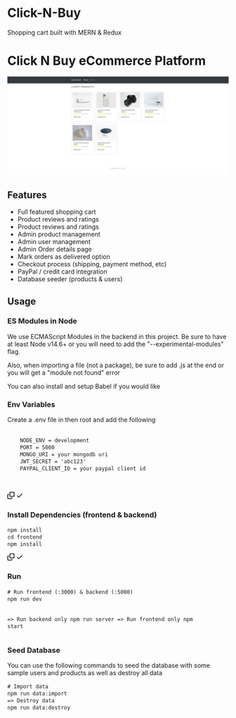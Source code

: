 # Click-N-Buy
Shopping cart built with MERN &amp; Redux

<h1> Click N Buy eCommerce Platform </h1>
<img src="https://github.com/SatyamKharote/Click-N-Buy/blob/master/uploads/Home%20Page.PNG" alt="screenshot"/>
<h2> Features </h2>
<ul>
  <li>Full featured shopping cart</li>
  <li>Product reviews and ratings</li>
  <li>Product reviews and ratings</li>
  <li>Admin product management</li>
  <li>Admin user management</li>
  <li>Admin Order details page</li>
  <li>Mark orders as delivered option</li>
  <li>Checkout process (shipping, payment method, etc)</li>
  <li>PayPal / credit card integration</li>
  <li>Database seeder (products & users)</li>
</ul>

<h2> Usage </h2>
<h3> ES Modules in Node </h3>

<p>We use ECMAScript Modules in the backend in this project. Be sure to have at least Node v14.6+ or you will need to add the "--experimental-modules" flag.</p>
<p>Also, when importing a file (not a package), be sure to add .js at the end or you will get a "module not found" error</p>
<p>You can also install and setup Babel if you would like</p>

<h3> Env Variables </h3>

<p>Create a .env file in then root and add the following</p>

<div class="snippet-clipboard-content notranslate position-relative overflow-auto">
  <pre class="notranslate">
  <code>
    NODE_ENV = development
    PORT = 5000
    MONGO_URI = your mongodb uri
    JWT_SECRET = 'abc123'
    PAYPAL_CLIENT_ID = your paypal client id
  </code>
  </pre><div class="zeroclipboard-container position-absolute right-0 top-0">
    <clipboard-copy aria-label="Copy" class="ClipboardButton btn js-clipboard-copy m-2 p-0 tooltipped-no-delay" data-copy-feedback="Copied!" data-tooltip-direction="w" value="NODE_ENV = development
PORT = 5000
MONGO_URI = your mongodb uri
JWT_SECRET = 'abc123'
PAYPAL_CLIENT_ID = your paypal client id" tabindex="0" role="button" style="display: inherit;">
      <svg aria-hidden="true" height="16" viewBox="0 0 16 16" version="1.1" width="16" data-view-component="true" class="octicon octicon-copy js-clipboard-copy-icon m-2">
    <path d="M0 6.75C0 5.784.784 5 1.75 5h1.5a.75.75 0 0 1 0 1.5h-1.5a.25.25 0 0 0-.25.25v7.5c0 .138.112.25.25.25h7.5a.25.25 0 0 0 .25-.25v-1.5a.75.75 0 0 1 1.5 0v1.5A1.75 1.75 0 0 1 9.25 16h-7.5A1.75 1.75 0 0 1 0 14.25Z"></path><path d="M5 1.75C5 .784 5.784 0 6.75 0h7.5C15.216 0 16 .784 16 1.75v7.5A1.75 1.75 0 0 1 14.25 11h-7.5A1.75 1.75 0 0 1 5 9.25Zm1.75-.25a.25.25 0 0 0-.25.25v7.5c0 .138.112.25.25.25h7.5a.25.25 0 0 0 .25-.25v-7.5a.25.25 0 0 0-.25-.25Z"></path>
</svg>
      <svg aria-hidden="true" height="16" viewBox="0 0 16 16" version="1.1" width="16" data-view-component="true" class="octicon octicon-check js-clipboard-check-icon color-fg-success d-none m-2">
    <path d="M13.78 4.22a.75.75 0 0 1 0 1.06l-7.25 7.25a.75.75 0 0 1-1.06 0L2.22 9.28a.751.751 0 0 1 .018-1.042.751.751 0 0 1 1.042-.018L6 10.94l6.72-6.72a.75.75 0 0 1 1.06 0Z"></path>
</svg>
    </clipboard-copy>
  </div></div>
 
<h3> Install Dependencies (frontend & backend) </h3>

<div class="snippet-clipboard-content notranslate position-relative overflow-auto"><pre class="notranslate"><code>npm install
cd frontend
npm install
</code></pre><div class="zeroclipboard-container position-absolute right-0 top-0">
    <clipboard-copy aria-label="Copy" class="ClipboardButton btn js-clipboard-copy m-2 p-0 tooltipped-no-delay" data-copy-feedback="Copied!" data-tooltip-direction="w" value="npm install
cd frontend
npm install" tabindex="0" role="button" style="display: inherit;">
      <svg aria-hidden="true" height="16" viewBox="0 0 16 16" version="1.1" width="16" data-view-component="true" class="octicon octicon-copy js-clipboard-copy-icon m-2">
    <path d="M0 6.75C0 5.784.784 5 1.75 5h1.5a.75.75 0 0 1 0 1.5h-1.5a.25.25 0 0 0-.25.25v7.5c0 .138.112.25.25.25h7.5a.25.25 0 0 0 .25-.25v-1.5a.75.75 0 0 1 1.5 0v1.5A1.75 1.75 0 0 1 9.25 16h-7.5A1.75 1.75 0 0 1 0 14.25Z"></path><path d="M5 1.75C5 .784 5.784 0 6.75 0h7.5C15.216 0 16 .784 16 1.75v7.5A1.75 1.75 0 0 1 14.25 11h-7.5A1.75 1.75 0 0 1 5 9.25Zm1.75-.25a.25.25 0 0 0-.25.25v7.5c0 .138.112.25.25.25h7.5a.25.25 0 0 0 .25-.25v-7.5a.25.25 0 0 0-.25-.25Z"></path>
</svg>
      <svg aria-hidden="true" height="16" viewBox="0 0 16 16" version="1.1" width="16" data-view-component="true" class="octicon octicon-check js-clipboard-check-icon color-fg-success d-none m-2">
    <path d="M13.78 4.22a.75.75 0 0 1 0 1.06l-7.25 7.25a.75.75 0 0 1-1.06 0L2.22 9.28a.751.751 0 0 1 .018-1.042.751.751 0 0 1 1.042-.018L6 10.94l6.72-6.72a.75.75 0 0 1 1.06 0Z"></path>
</svg>
    </clipboard-copy>
  </div></div>
  
<h3> Run </h3>

<div class="snippet-clipboard-content notranslate position-relative overflow-auto"><pre class="notranslate"><code># Run frontend (:3000) &amp; backend (:5000)
npm run dev

=> Run backend only
npm run server
=> Run frontend only
npm start </code></pre>
</div>
  
<h3> Seed Database </h3>

<p>You can use the following commands to seed the database with some sample users and products as well as destroy all data</p>

<div class="snippet-clipboard-content notranslate position-relative overflow-auto"><pre class="notranslate"><code># Import data
npm run data:import 
=> Destroy data
npm run data:destroy</code></pre>
</div>

